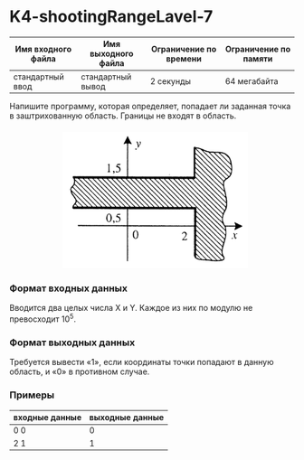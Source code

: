 # K4-shootingRangeLavel-7

|Имя входного файла|Имя выходного файла|Ограничение по времени|Ограничение по памяти|
|-|-|-|-|
|стандартный ввод|стандартный вывод|2 секунды|64 мегабайта

Напишите программу, которая определяет, попадает ли заданная точка в заштрихованную область. Границы не входят в область.

![img](K4.png)

### Формат входных данных
Вводится два целых числа X и Y. Каждое из них по модулю не превосходит 10<sup>5</sup>.
### Формат выходных данных
Требуется вывести «1», если координаты точки попадают в данную область, и «0» в противном случае.
### Примеры
|входные данные|выходные данные|
|-|-|
|0 0|0|
|2 1|1|
